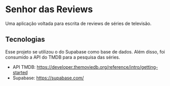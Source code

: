 # Senhor das Reviews

Uma aplicação voltada para escrita de reviews de séries de televisão.

## Tecnologias

Esse projeto se utilizou o do Supabase como base de dados.
Além disso, foi consumido a API do TMDB para a pesquisa das séries.

* API TMDB: https://developer.themoviedb.org/reference/intro/getting-started
* Supabase: https://supabase.com/


